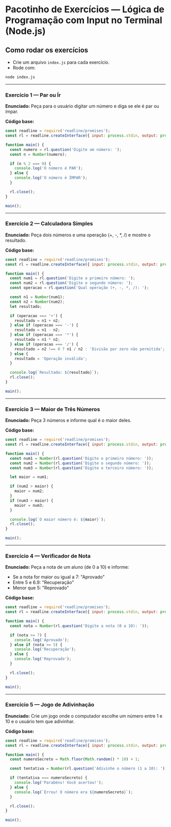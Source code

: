 # Pacotinho de Exercícios — Lógica de Programação com Input no Terminal (Node.js)

## Como rodar os exercícios

* Crie um arquivo `index.js` para cada exercício.
* Rode com:

```bash
node index.js
```

---

### Exercício 1 — Par ou Ír

**Enunciado:**
Peça para o usuário digitar um número e diga se ele é par ou ímpar.

**Código base:**

```javascript
const readline = require('readline/promises');
const rl = readline.createInterface({ input: process.stdin, output: process.stdout });

function main() {
  const numero = rl.question('Digite um número: ');
  const n = Number(numero);

  if (n % 2 === 0) {
    console.log('O número é PAR');
  } else {
    console.log('O número é ÍMPAR');
  }

  rl.close();
}

main();
```

---

### Exercício 2 — Calculadora Simples

**Enunciado:**
Peça dois números e uma operação (+, -, \*, /) e mostre o resultado.

**Código base:**

```javascript
const readline = require('readline/promises');
const rl = readline.createInterface({ input: process.stdin, output: process.stdout });

function main() {
  const num1 = rl.question('Digite o primeiro número: ');
  const num2 = rl.question('Digite o segundo número: ');
  const operacao = rl.question('Qual operação (+, -, *, /): ');

  const n1 = Number(num1);
  const n2 = Number(num2);
  let resultado;

  if (operacao === '+') {
    resultado = n1 + n2;
  } else if (operacao === '-') {
    resultado = n1 - n2;
  } else if (operacao === '*') {
    resultado = n1 * n2;
  } else if (operacao === '/') {
    resultado = n2 !== 0 ? n1 / n2 : 'Divisão por zero não permitida';
  } else {
    resultado = 'Operação inválida';
  }

  console.log(`Resultado: ${resultado}`);
  rl.close();
}

main();
```

---

### Exercício 3 — Maior de Três Números

**Enunciado:**
Peça 3 números e informe qual é o maior deles.

**Código base:**

```javascript
const readline = require('readline/promises');
const rl = readline.createInterface({ input: process.stdin, output: process.stdout });

function main() {
  const num1 = Number(rl.question('Digite o primeiro número: '));
  const num2 = Number(rl.question('Digite o segundo número: '));
  const num3 = Number(rl.question('Digite o terceiro número: '));

  let maior = num1;

  if (num2 > maior) {
    maior = num2;
  }
  if (num3 > maior) {
    maior = num3;
  }

  console.log(`O maior número é: ${maior}`);
  rl.close();
}

main();
```

---

### Exercício 4 — Verificador de Nota

**Enunciado:**
Peça a nota de um aluno (de 0 a 10) e informe:

* Se a nota for maior ou igual a 7: "Aprovado"
* Entre 5 e 6.9: "Recuperação"
* Menor que 5: "Reprovado"

**Código base:**

```javascript
const readline = require('readline/promises');
const rl = readline.createInterface({ input: process.stdin, output: process.stdout });

function main() {
  const nota = Number(rl.question('Digite a nota (0 a 10): '));

  if (nota >= 7) {
    console.log('Aprovado');
  } else if (nota >= 5) {
    console.log('Recuperação');
  } else {
    console.log('Reprovado');
  }

  rl.close();
}

main();
```

---

### Exercício 5 — Jogo de Adivinhação

**Enunciado:**
Crie um jogo onde o computador escolhe um número entre 1 e 10 e o usuário tem que adivinhar.

**Código base:**

```javascript
const readline = require('readline/promises');
const rl = readline.createInterface({ input: process.stdin, output: process.stdout });

function main() {
  const numeroSecreto = Math.floor(Math.random() * 10) + 1;

  const tentativa = Number(rl.question('Adivinhe o número (1 a 10): '));

  if (tentativa === numeroSecreto) {
    console.log('Parabéns! Você acertou!');
  } else {
    console.log(`Errou! O número era ${numeroSecreto}`);
  }

  rl.close();
}

main();
```
